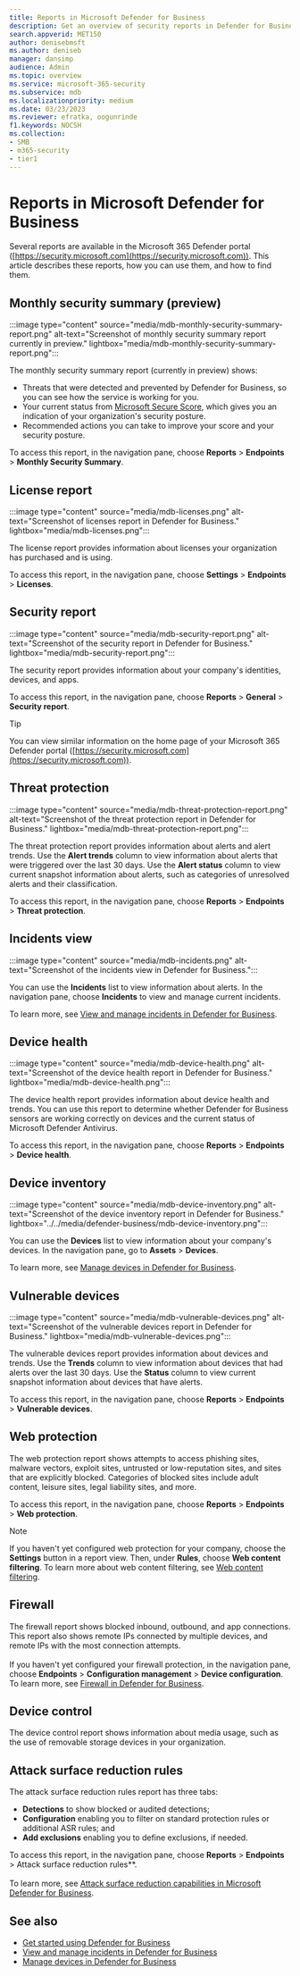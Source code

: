 ```yaml
---
title: Reports in Microsoft Defender for Business
description: Get an overview of security reports in Defender for Business. Reports will show detected threats, alerts, vulnerabilities, and device status.
search.appverid: MET150
author: denisebmsft
ms.author: deniseb
manager: dansimp 
audience: Admin
ms.topic: overview
ms.service: microsoft-365-security
ms.subservice: mdb
ms.localizationpriority: medium
ms.date: 03/23/2023
ms.reviewer: efratka, oogunrinde
f1.keywords: NOCSH 
ms.collection: 
- SMB
- m365-security
- tier1
---
```


# Reports in Microsoft Defender for Business

Several reports are available in the Microsoft 365 Defender portal ([https://security.microsoft.com](https://security.microsoft.com)). This article describes these reports, how you can use them, and how to find them.

## Monthly security summary (preview) 

:::image type="content" source="media/mdb-monthly-security-summary-report.png" alt-text="Screenshot of monthly security summary report currently in preview." lightbox="media/mdb-monthly-security-summary-report.png":::

The monthly security summary report (currently in preview) shows:

- Threats that were detected and prevented by Defender for Business, so you can see how the service is working for you.
- Your current status from [Microsoft Secure Score](../defender/microsoft-secure-score.md), which gives you an indication of your organization's security posture. 
- Recommended actions you can take to improve your score and your security posture.

To access this report, in the navigation pane, choose **Reports** > **Endpoints** > **Monthly Security Summary**. 

## License report

:::image type="content" source="media/mdb-licenses.png" alt-text="Screenshot of licenses report in Defender for Business." lightbox="media/mdb-licenses.png":::

The license report provides information about licenses your organization has purchased and is using. 

To access this report, in the navigation pane, choose **Settings** > **Endpoints** > **Licenses**. 

## Security report

:::image type="content" source="media/mdb-security-report.png" alt-text="Screenshot of the security report in Defender for Business." lightbox="media/mdb-security-report.png":::

The security report provides information about your company's identities, devices, and apps. 

To access this report, in the navigation pane, choose **Reports** > **General** > **Security report**. 

> [!TIP]
> You can view similar information on the home page of your Microsoft 365 Defender portal ([https://security.microsoft.com](https://security.microsoft.com)). 

## Threat protection

:::image type="content" source="media/mdb-threat-protection-report.png" alt-text="Screenshot of the threat protection report in Defender for Business." lightbox="media/mdb-threat-protection-report.png":::

The threat protection report provides information about alerts and alert trends. Use the **Alert trends** column to view information about alerts that were triggered over the last 30 days. Use the **Alert status** column to view current snapshot information about alerts, such as categories of unresolved alerts and their classification. 

To access this report, in the navigation pane, choose **Reports** > **Endpoints** > **Threat protection**. 

## Incidents view

:::image type="content" source="media/mdb-incidents.png" alt-text="Screenshot of the incidents view in Defender for Business.":::

You can use the **Incidents** list to view information about alerts. In the navigation pane, choose **Incidents** to view and manage current incidents. 

To learn more, see [View and manage incidents in Defender for Business](mdb-view-manage-incidents.md). 

## Device health

:::image type="content" source="media/mdb-device-health.png" alt-text="Screenshot of the device health report in Defender for Business." lightbox="media/mdb-device-health.png":::

The device health report provides information about device health and trends. You can use this report to determine whether Defender for Business sensors are working correctly on devices and the current status of Microsoft Defender Antivirus. 

To access this report, in the navigation pane, choose **Reports** > **Endpoints** > **Device health**. 

## Device inventory

:::image type="content" source="media/mdb-device-inventory.png" alt-text="Screenshot of the device inventory report in Defender for Business." lightbox="../../media/defender-business/mdb-device-inventory.png":::

You can use the **Devices** list to view information about your company's devices. In the navigation pane, go to **Assets** > **Devices**. 

To learn more, see [Manage devices in Defender for Business](mdb-manage-devices.md). 

## Vulnerable devices

:::image type="content" source="media/mdb-vulnerable-devices.png" alt-text="Screenshot of the vulnerable devices report in Defender for Business." lightbox="media/mdb-vulnerable-devices.png":::

The vulnerable devices report provides information about devices and trends. Use the **Trends** column to view information about devices that had alerts over the last 30 days. Use the **Status** column to view current snapshot information about devices that have alerts. 

To access this report, in the navigation pane, choose **Reports** > **Endpoints** > **Vulnerable devices**.

## Web protection

The web protection report shows attempts to access phishing sites, malware vectors, exploit sites, untrusted or low-reputation sites, and sites that are explicitly blocked. Categories of blocked sites include adult content, leisure sites, legal liability sites, and more. 

To access this report, in the navigation pane, choose **Reports** > **Endpoints** > **Web protection**.

> [!NOTE]
> If you haven't yet configured web protection for your company, choose the **Settings** button in a report view. Then, under **Rules**, choose **Web content filtering**. To learn more about web content filtering, see [Web content filtering](../defender-endpoint/web-content-filtering.md). 

## Firewall

The firewall report shows blocked inbound, outbound, and app connections. This report also shows remote IPs connected by multiple devices, and remote IPs with the most connection attempts. <br/><br/>If you haven't yet configured your firewall protection, in the navigation pane, choose **Endpoints** > **Configuration management** > **Device configuration**. To learn more, see [Firewall in Defender for Business](mdb-firewall.md). 

## Device control

The device control report shows information about media usage, such as the use of removable storage devices in your organization. 

## Attack surface reduction rules

The attack surface reduction rules report has three tabs: 
- **Detections** to show blocked or audited detections;
- **Configuration** enabling you to filter on standard protection rules or additional ASR rules; and 
- **Add exclusions** enabling you to define exclusions, if needed. 

To access this report, in the navigation pane, choose **Reports** > **Endpoints** > Attack surface reduction rules**. <br/><br/>To learn more, see [Attack surface reduction capabilities in Microsoft Defender for Business](mdb-asr.md). 

## See also

- [Get started using Defender for Business](mdb-get-started.md)
- [View and manage incidents in Defender for Business](mdb-view-manage-incidents.md)
- [Manage devices in Defender for Business](mdb-manage-devices.md)
